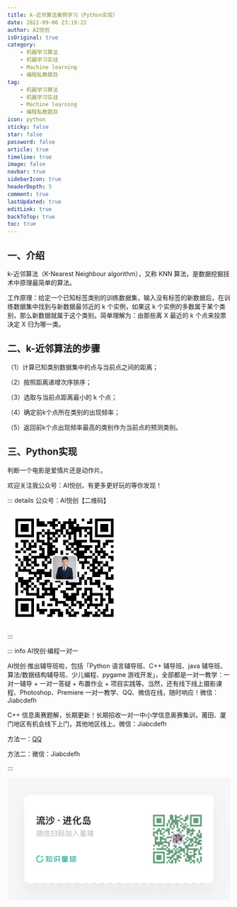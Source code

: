 ```yaml
---
title: k-近邻算法案例学习（Python实现）
date: 2022-09-06 23:19:22
author: AI悦创
isOriginal: true
category: 
    - 机器学习算法
    - 机器学习实战
    - Machine learning
    - 编程私教题目
tag:
    - 机器学习算法
    - 机器学习实战
    - Machine learning
    - 编程私教题目
icon: python
sticky: false
star: false
password: false
article: true
timeline: true
image: false
navbar: true
sidebarIcon: true
headerDepth: 5
comment: true
lastUpdated: true
editLink: true
backToTop: true
toc: true
---
```


## 一、介绍

k-近邻算法（K-Nearest Neighbour algorithm），又称 KNN 算法，是数据挖掘技术中原理最简单的算法。

工作原理：给定一个已知标签类别的训练数据集，输入没有标签的新数据后，在训练数据集中找到与新数据最邻近的 k 个实例，如果这 k 个实例的多数属于某个类别，那么新数据就属于这个类别。简单理解为：由那些离 X 最近的 k 个点来投票决定 X 归为哪一类。

## 二、k-近邻算法的步骤
（1）计算已知类别数据集中的点与当前点之间的距离；

（2）按照距离递增次序排序；

（3）选取与当前点距离最小的 k 个点；

（4）确定前k个点所在类别的出现频率；

（5）返回前k个点出现频率最高的类别作为当前点的预测类别。

## 三、Python实现

判断一个电影是爱情片还是动作片。







欢迎关注我公众号：AI悦创，有更多更好玩的等你发现！

::: details 公众号：AI悦创【二维码】

![](/gzh.jpg)

:::

::: info AI悦创·编程一对一

AI悦创·推出辅导班啦，包括「Python 语言辅导班、C++ 辅导班、java 辅导班、算法/数据结构辅导班、少儿编程、pygame 游戏开发」，全部都是一对一教学：一对一辅导 + 一对一答疑 + 布置作业 + 项目实践等。当然，还有线下线上摄影课程、Photoshop、Premiere 一对一教学、QQ、微信在线，随时响应！微信：Jiabcdefh

C++ 信息奥赛题解，长期更新！长期招收一对一中小学信息奥赛集训，莆田、厦门地区有机会线下上门，其他地区线上。微信：Jiabcdefh

方法一：[QQ](http://wpa.qq.com/msgrd?v=3&uin=1432803776&site=qq&menu=yes)

方法二：微信：Jiabcdefh

:::

![](/zsxq.jpg)